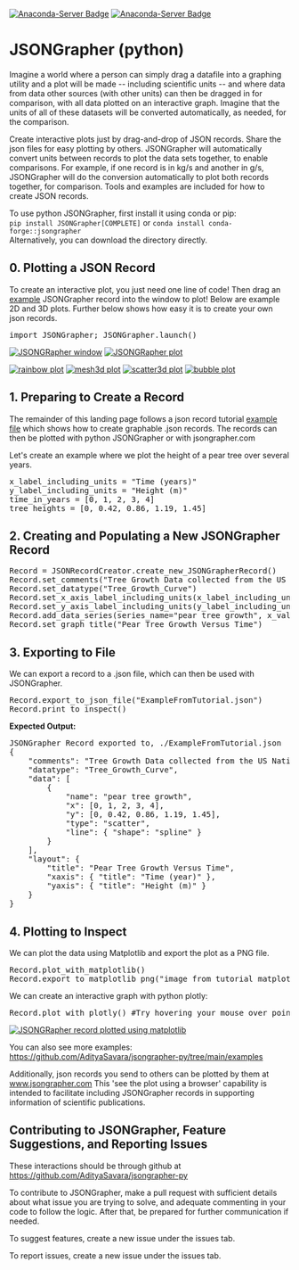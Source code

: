 [![Anaconda-Server Badge](https://anaconda.org/conda-forge/jsongrapher/badges/version.svg)](https://anaconda.org/conda-forge/jsongrapher) [![Anaconda-Server Badge](https://badge.fury.io/py/jsongrapher.svg)](https://badge.fury.io/py/jsongrapher)

# JSONGrapher (python)

Imagine a world where a person can simply drag a datafile into a graphing utility and a plot will be made -- including scientific units -- and where data from data other sources (with other units) can then be dragged in for comparison, with all data plotted on an interactive graph. Imagine that the units of all of these datasets will be converted automatically, as needed, for the comparison.

Create interactive plots just by drag-and-drop of JSON records. Share the json files for easy plotting by others. JSONGrapher will automatically convert units between records to plot the data sets together, to enable comparisons. For example, if one record is in kg/s and another in g/s, JSONGrapher will do the conversion automatically to plot both records together, for comparison. Tools and examples are included for how to create JSON records.

To use python JSONGrapher, first install it using conda or pip:<br>
`pip install JSONGrapher[COMPLETE]` or `conda install conda-forge::jsongrapher` <br>
Alternatively, you can download the directory directly.<br> 

## **0\. Plotting a JSON Record**
To create an interactive plot, you just need one line of code! Then drag an [example](https://github.com/AdityaSavara/jsongrapher-py/tree/main/examples/example_1_drag_and_drop) JSONGrapher record into the window to plot!
Below are example 2D and 3D plots. Further below shows how easy it is to create your own json records.
<pre>
import JSONGrapher; JSONGrapher.launch()
</pre>

[![JSONGRapher window](https://raw.githubusercontent.com/AdityaSavara/JSONGrapher-py/main/JSONGrapher/JSONGrapherWindowShortened.png)](https://raw.githubusercontent.com/AdityaSavara/JSONGrapher-py/main/JSONGrapher/JSONGrapherWindowShortened.png) [![JSONGRapher plot](https://raw.githubusercontent.com/AdityaSavara/JSONGrapher-py/main/examples/example_1_drag_and_drop/images/UAN_DTA_image.png)](https://raw.githubusercontent.com/AdityaSavara/JSONGrapher-py/main/examples/example_1_drag_and_drop/images/UAN_DTA_image.png)

[![rainbow plot](https://raw.githubusercontent.com/AdityaSavara/JSONGrapher-py/main/examples/example_1_drag_and_drop/images/SrTiO3_rainbow_image.png)](https://raw.githubusercontent.com/AdityaSavara/JSONGrapher-py/main/examples/example_1_drag_and_drop/images/SrTiO3_rainbow_image.png)
[![mesh3d plot](https://raw.githubusercontent.com/AdityaSavara/JSONGrapher-py/main/examples/example_1_drag_and_drop/images/Rate_Constant_mesh3d.png)](https://raw.githubusercontent.com/AdityaSavara/JSONGrapher-py/main/examples/example_1_drag_and_drop/images/Rate_Constant_mesh3d.png)
[![scatter3d plot](https://raw.githubusercontent.com/AdityaSavara/JSONGrapher-py/main/examples/example_1_drag_and_drop/images/Rate_Constant_Scatter3d_example10.png)](https://raw.githubusercontent.com/AdityaSavara/JSONGrapher-py/main/examples/example_1_drag_and_drop/images/Rate_Constant_Scatter3d_example10.png)
[![bubble plot](https://raw.githubusercontent.com/AdityaSavara/JSONGrapher-py/main/examples/example_1_drag_and_drop/images/Rate_Constant_bubble.png)](https://raw.githubusercontent.com/AdityaSavara/JSONGrapher-py/main/examples/example_1_drag_and_drop/images/Rate_Constant_bubble.png)




## **1\. Preparing to Create a Record**

The remainder of this landing page follows a json record tutorial [example file](https://github.com/AdityaSavara/jsongrapher-py/blob/main/examples/example_2_creating_records_and_using_styles/example_2_json_record_tutorial.py) which shows how to create graphable .json records. The records can then be plotted with python JSONGrapher or with jsongrapher.com<br>

Let's create an example where we plot the height of a pear tree over several years. 
<pre>
x_label_including_units = "Time (years)"
y_label_including_units = "Height (m)"
time_in_years = [0, 1, 2, 3, 4]
tree_heights = [0, 0.42, 0.86, 1.19, 1.45]
</pre>

## **2\. Creating and Populating a New JSONGrapher Record**

<pre>
Record = JSONRecordCreator.create_new_JSONGrapherRecord()
Record.set_comments("Tree Growth Data collected from the US National Arboretum")
Record.set_datatype("Tree_Growth_Curve")
Record.set_x_axis_label_including_units(x_label_including_units)
Record.set_y_axis_label_including_units(y_label_including_units)
Record.add_data_series(series_name="pear tree growth", x_values=time_in_years, y_values=tree_heights, plot_type="scatter_spline")
Record.set_graph_title("Pear Tree Growth Versus Time")
</pre>

## **3\. Exporting to File**

We can export a record to a .json file, which can then be used with JSONGrapher. 
<pre>
Record.export_to_json_file("ExampleFromTutorial.json")
Record.print_to_inspect()
</pre>

<p><strong>Expected Output:</strong></p>
<pre>
JSONGrapher Record exported to, ./ExampleFromTutorial.json
{
    "comments": "Tree Growth Data collected from the US National Arboretum",
    "datatype": "Tree_Growth_Curve",
    "data": [
        {
            "name": "pear tree growth",
            "x": [0, 1, 2, 3, 4],
            "y": [0, 0.42, 0.86, 1.19, 1.45],
            "type": "scatter",
            "line": { "shape": "spline" }
        }
    ],
    "layout": {
        "title": "Pear Tree Growth Versus Time",
        "xaxis": { "title": "Time (year)" },
        "yaxis": { "title": "Height (m)" }
    }
}
</pre>

## **4\. Plotting to Inspect**

We can plot the data using Matplotlib and export the plot as a PNG file.
<pre>
Record.plot_with_matplotlib()
Record.export_to_matplotlib_png("image_from_tutorial_matplotlib_fig")
</pre>

We can create an interactive graph with python plotly:
<pre>
Record.plot_with_plotly() #Try hovering your mouse over points after this command!
</pre>

[![JSONGRapher record plotted using matplotlib](https://raw.githubusercontent.com/AdityaSavara/JSONGrapher-py/main/examples/example_2_creating_records_and_using_styles/image_from_tutorial_matplotlib_fig.png)](https://raw.githubusercontent.com/AdityaSavara/JSONGrapher-py/main/examples/example_2_creating_records_and_using_styles/image_from_tutorial_matplotlib_fig.png)

You can also see more examples: https://github.com/AdityaSavara/jsongrapher-py/tree/main/examples

Additionally, json records you send to others can be plotted by them at www.jsongrapher.com
This 'see the plot using a browser' capability is intended to facilitate including JSONGrapher records in supporting information of scientific publications.


## **Contributing to JSONGrapher, Feature Suggestions, and Reporting Issues**

These interactions should be through github at https://github.com/AdityaSavara/jsongrapher-py

To contribute to JSONGrapher, make a pull request with sufficient details about what issue you are trying to solve, and adequate commenting in your code to follow the logic. After that, be prepared for further communication if needed.

To suggest features, create a new issue under the issues tab.

To report issues, create a new issue under the issues tab.
